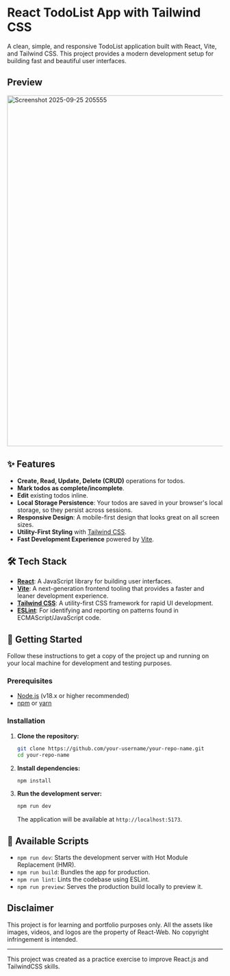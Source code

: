 # React TodoList App with Tailwind CSS

A clean, simple, and responsive TodoList application built with React, Vite, and Tailwind CSS. This project provides a modern development setup for building fast and beautiful user interfaces.

## Preview

<img width="1893" height="818" alt="Screenshot 2025-09-25 205555" src="https://github.com/user-attachments/assets/b4ff1f3e-26de-4470-acff-60218f33d34b" />

## ✨ Features

- **Create, Read, Update, Delete (CRUD)** operations for todos.
- **Mark todos as complete/incomplete**.
- **Edit** existing todos inline.
- **Local Storage Persistence**: Your todos are saved in your browser's local storage, so they persist across sessions.
- **Responsive Design**: A mobile-first design that looks great on all screen sizes.
- **Utility-First Styling** with [Tailwind CSS](https://tailwindcss.com/).
- **Fast Development Experience** powered by [Vite](https://vitejs.dev/).

## 🛠️ Tech Stack

- **[React](https://reactjs.org/)**: A JavaScript library for building user interfaces.
- **[Vite](https://vitejs.dev/)**: A next-generation frontend tooling that provides a faster and leaner development experience.
- **[Tailwind CSS](https://tailwindcss.com/)**: A utility-first CSS framework for rapid UI development.
- **[ESLint](https://eslint.org/)**: For identifying and reporting on patterns found in ECMAScript/JavaScript code.

## 🚀 Getting Started

Follow these instructions to get a copy of the project up and running on your local machine for development and testing purposes.

### Prerequisites

- [Node.js](https://nodejs.org/en/) (v18.x or higher recommended)
- [npm](https://www.npmjs.com/) or [yarn](https://yarnpkg.com/)

### Installation

1.  **Clone the repository:**
    ```sh
    git clone https://github.com/your-username/your-repo-name.git
    cd your-repo-name
    ```

2.  **Install dependencies:**
    ```sh
    npm install
    ```

3.  **Run the development server:**
    ```sh
    npm run dev
    ```
    The application will be available at `http://localhost:5173`.

## 📜 Available Scripts

- `npm run dev`: Starts the development server with Hot Module Replacement (HMR).
- `npm run build`: Bundles the app for production.
- `npm run lint`: Lints the codebase using ESLint.
- `npm run preview`: Serves the production build locally to preview it.

## Disclaimer

This project is for learning and portfolio purposes only. All the assets like images, videos, and logos are the property of React-Web. No copyright infringement is intended.

---

This project was created as a practice exercise to improve React.js and TailwindCSS skills.
